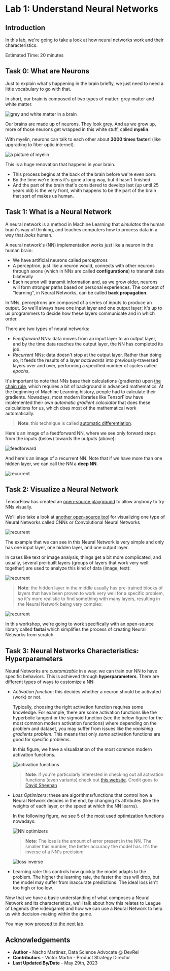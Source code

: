 # Lab 1: Understand Neural Networks

## Introduction

In this lab, we're going to take a look at how neural networks work and their characteristics.

Estimated Time: 20 minutes

## Task 0: What are Neurons

Just to explain what's happening in the brain briefly, we just need to need a little vocabulary to go with that.

In short, our brain is composed of two types of matter: grey matter and white matter.

![grey and white matter in a brain](./images/grey_white_matter.PNG)

Our brains are made up of neurons. They look grey. And as we grow up, more of those neurons get wrapped in this white stuff, called **myelin**.

With myelin, neurons can talk to each other about **3000 times faster!** (like upgrading to fiber optic internet).

![a picture of myelin](./images/myelin.PNG)

This is a huge renovation that happens in your brain.

- This process begins at the back of the brain before we're even born.
- By the time we're teens it's gone a long way, but it hasn't finished.
- And the part of the brain that's considered to develop last (up until 25 years old) is the very front, whith happens to be the part of the brain that sort of makes us human.

## Task 1: What is a Neural Network

A neural network is a method in Machine Learning that *simulates* the human brain's way of thinking, and teaches computers how to process data in a way that *looks* human.

A neural network's (NN) implementation works just like a neuron in the human brain:

- We have artificial neurons called perceptrons
- A perceptron, just like a neuron would, connects with other neurons through axons (which in NNs are called **configurations**) to transmit data bilaterally
- Each neuron will transmit information and, as we grow older, neurons will form stronger paths based on personal experiences. The concept of "learning", in Neural Networks, can be called **back propagation**.

In NNs, perceptrons are composed of a series of inputs to produce an output. So we'll always have one input layer and one output layer; it's up to us programmers to decide how these layers communicate and in which order.

There are two types of neural networks:

- *Feedforward* NNs: data moves from an input layer to an output layer, and by the time data reaches the output layer, the NN has completed its job.
- *Recurrent* NNs: data doesn't stop at the output layer. Rather than doing so, it feeds the results of a layer *backwards* into previously-traversed layers over and over, performing a specified number of cycles called *epochs*.

It's important to note that NNs base their calculations (gradients) upon  [the chain rule](https://tutorial.math.lamar.edu/classes/calcI/ChainRule.aspx), which requires a bit of background in advanced mathematics. At the beginning of Machine Learning history, people had to calculate their gradients. Nowadays, most modern libraries like TensorFlow have implemented their own *automatic gradient calculator* that does these calculations for us, which does most of the mathematical work automatically.

> **Note**: this technique is called [automatic differentiation](https://blog.paperspace.com/pytorch-101-understanding-graphs-and-automatic-differentiation/).

Here's an image of a feedforward NN, where we see only forward steps from the inputs (below) towards the outputs (above):

![feedforward](images/feedforward.png)

And here's an image of a recurrent NN. Note that if we have more than one hidden layer, we can call the NN a **deep NN**.

![recurrent](images/recurrent.png)

## Task 2: Visualize a Neural Network

TensorFlow has created an [open-source playground](https://playground.tensorflow.org/) to allow anybody to try NNs visually.

We'll also take a look at [another open-source tool](https://poloclub.github.io/cnn-explainer/) for visualizing one type of Neural Networks called CNNs or Convolutional Neural Networks

![recurrent](images/neural_network_visualization_1.gif)

The example that we can see in this Neural Network is very simple and only has one input layer, one hidden layer, and one output layer.

In cases like text or image analysis, things get a bit more complicated, and usually, several pre-built layers (groups of layers that work very well together) are used to analyze this kind of data (image, text):

![recurrent](images/neural_network_visualization_2.gif)

> **Note**: the hidden layer in the middle usually has pre-trained blocks of layers that have been proven to work very well for a specific problem, so it's more realistic to find something with many layers, resulting in the Neural Network being very complex:

![recurrent](images/neural_network_visualization_3.gif)

In this workshop, we're going to work specifically with an open-source library called **fastai** which simplifies the process of creating Neural Networks from scratch.

## Task 3: Neural Networks Characteristics: Hyperparameters

Neural Networks are *customizable* in a way: we can train our NN to have specific behaviors. This is achieved through **hyperparameters**. There are different types of ways to customize a NN:

- *Activation function*: this decides whether a neuron should be activated (work) or not.

    Typically, choosing the right activation function requires some knowledge. For example, there are some activation functions like the hyperbolic tangent or the sigmoid function (see the below figure for the most common modern activation functions) where depending on the problem and dataset, you may suffer from issues like the *vanishing gradients problem*. This means that only *some* activation functions are good for specific problems.

    In this figure, we have a visualization of the most common modern activation functions.

    ![activation functions](images/activation_functions.gif)

    > **Note**: if you're particularly interested in checking out all activation functions (even variants) check out [this website](https://dashee87.github.io/deep%20learning/visualising-activation-functions-in-neural-networks/). Credit goes to [David Sheenan](https://github.com/dashee87)

- *Loss Optimizers*: these are algorithms/functions that control how a Neural Network decides in the end, by changing its attributes (like the weights of each layer, or the speed at which the NN learns).

    In the following figure, we see 5 of the most used optimization functions nowadays:

    ![NN optimizers](images/optimizations.gif)

    > **Note**: The loss is the amount of error present in the NN. The smaller this number, the better accuracy the model has. It's the inverse of a NN's precision:

    ![loss inverse](images/inverse_loss.png)

- Learning rate: this controls how quickly the model adapts to the problem. The higher the learning rate, the faster the loss will drop, but the model may suffer from inaccurate predictions. The ideal loss isn't too high or too low.

Now that we have a basic understanding of what composes a Neural Network and its characteristics, we'll talk about how this relates to League of Legends (the videogame) and how we can use a Neural Network to help us with decision-making within the game.

You may now [proceed to the next lab](#next).

## Acknowledgements

- **Author** - Nacho Martinez, Data Science Advocate @ DevRel
- **Contributors** - Victor Martin - Product Strategy Director
- **Last Updated By/Date** - May 29th, 2023
